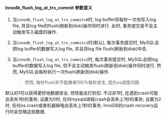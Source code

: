 #### Innodb_flush_log_at_trx_commit 参数意义



1. 当`innodb_flush_log_at_trx_commit=0`时, log buffer将每秒一次地写入log file, 并且log file的flush(刷新到disk)操作同时进行. 此时, 事务提交是不会主动触发写入磁盘的操作.

2. 当`innodb_flush_log_at_trx_commit=1`时(默认), 每次事务提交时, MySQL会把log buffer的数据写入log file, 并且将log file flush(刷新到disk)中去.

3. 当`innodb_flush_log_at_trx_commit=2`时, 每次事务提交时, MySQL会把log buffer的数据写入log file, 但不会主动触发flush(刷新到disk)操作同时进行. 然而, MySQL会每秒执行一次flush(刷新到disk)操作.

   > 然而, 每秒flush并不能确保100%每秒发生, 因为os调度问题.

默认的1可以获得更好地数据安全, 但性能会打折扣. 不过非1时, 在遇到crash可能会丢失1秒的事务; 设置为0时, 任何mysqld进程crash会丢失上1秒的事务; 设置为2时, 任何os crash或者机器掉电会丢失上1秒的事务; InnoDB的crash recovery运行时会忽略这些数据.